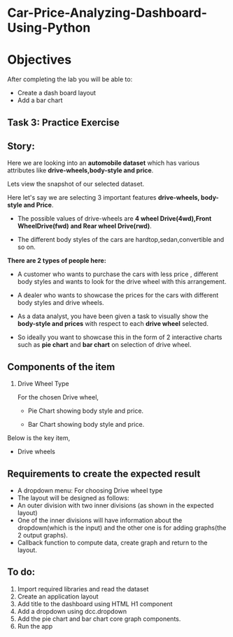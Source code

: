 # Car-Price-Analyzing-Dashboard-Using-Python



# Objectives
<div class="alert alert-block alert-info" >
After completing the lab you will be able to:

* Create a dash board layout
* Add a bar chart
</div>

## Task 3: Practice Exercise
## Story:

Here we are looking into an __automobile dataset__ which has various attributes like __drive-wheels,body-style and price__.

Lets view the snapshot of our selected dataset.

Here let's say we are selecting 3 important features __drive-wheels, body-style and Price__.

*    The possible values of drive-wheels are __4 wheel Drive(4wd),Front WheelDrive(fwd) and Rear wheel Drive(rwd)__.

*    The different body styles of the cars are hardtop,sedan,convertible and so on.


__There are 2 types of people here:__

*    A customer who wants to purchase the cars with less price , different body styles and wants to look for the drive wheel with this arrangement.

*    A dealer who wants to showcase the prices for the cars with different body styles and drive wheels.

*    As a data analyst, you have been given a task to visually show the __body-style and prices__ with respect to each __drive wheel__ selected.

*    So ideally you want to showcase this in the form of 2 interactive charts such as __pie chart__ and __bar chart__ on selection of drive wheel.

## Components of the item
1. Drive Wheel Type

    For the chosen Drive wheel,

      *  Pie Chart showing body style and price.

      *  Bar Chart showing body style and price.

    
Below is the key item,

*    Drive wheels


## Requirements to create the expected result

*    A dropdown menu: For choosing Drive wheel type
*    The layout will be designed as follows:
*    An outer division with two inner divisions (as shown in the expected layout)
*    One of the inner divisions will have information about the dropdown(which is the input) and the other one is for adding graphs(the 2 output graphs).
*    Callback function to compute data, create graph and return to the layout.

## To do:

1. Import required libraries and read the dataset
2. Create an application layout
3. Add title to the dashboard using HTML H1 component
4. Add a dropdown using dcc.dropdown
5. Add the pie chart and bar chart core graph components.
6. Run the app
